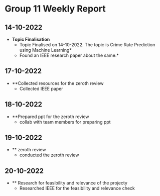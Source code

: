 # Group 11 Weekly Report

## 14-10-2022

- **Topic Finalisation**
     - Topic Finalised on 14-10-2022. The topic is Crime Rate Prediction using Machine Learning*
     - Found an IEEE research paper about the same.*
## 17-10-2022

- **Collected resources for the zeroth review
     - Collected IEEE paper

## 18-10-2022

- **Prepared ppt for the zeroth review
     - collab with team members for preparing ppt

## 19-10-2022

- ** zeroth review
     - conducted the zeroth review
  
## 20-10-2022

- ** Research for feasibility and relevance of the projecty
     - Researched IEEE for the feasibility and relevance check
     


